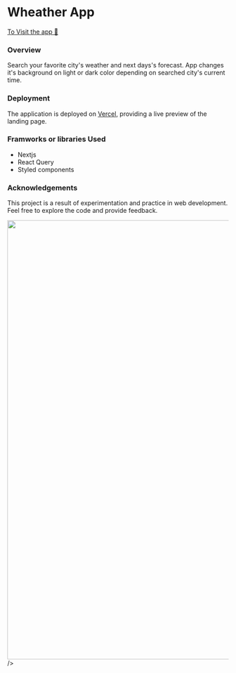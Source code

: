 # Wheather App

[To Visit the app 👀 ](https://bazarchic.vercel.app/) 

### Overview

Search your favorite city's weather and next days's forecast. App changes it's background on light or dark color depending on searched city's current time.

### Deployment

The application is deployed on [Vercel](https://vercel.com/), providing a live preview of the landing page.

### Framworks or libraries Used

- Nextjs
- React Query
- Styled components

### Acknowledgements

This project is a result of experimentation and practice in web development. Feel free to explore the code and provide feedback.

<p align="left" >

<img align="left" width="1000" src="https://res.cloudinary.com/dps4zteie/image/upload/v1702846383/Capture_d_e%CC%81cran_2023-12-17_a%CC%80_21.50.52_hrmtxp.png"/>
</p>/>
</p>





